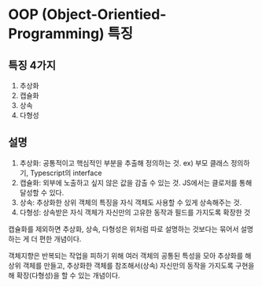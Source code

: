 # OOP (Object-Orientied-Programming) 특징

## 특징 4가지

1. 추상화
2. 캡슐화
3. 상속
4. 다형성

## 설명

1. 추상화: 공통적이고 핵심적인 부분을 추출해 정의하는 것. ex) 부모 클래스 정의하기, Typescript의 interface
2. 캡슐화: 외부에 노출하고 싶지 않은 값을 감출 수 있는 것. JS에서는 클로저를 통해 달성할 수 있다.
3. 상속: 추상화한 상위 객체의 특징을 자식 객체도 사용할 수 있게 상속해주는 것.
4. 다형성: 상속받은 자식 객체가 자신만의 고유한 동작과 필드를 가지도록 확장한 것

캡슐화를 제외하면 추상화, 상속, 다형성은 위처럼 따로 설명하는 것보다는 묶어서 설명하는 게 더 편한 개념이다.

객체지향은 반복되는 작업을 피하기 위해 여러 객체의 공통된 특성을 모아 추상화를 해 상위 객체를 만들고, 추상화한 객체를 참조해서(상속) 자신만의 동작을 가지도록 구현을 해 확장(다형성)을 할 수 있는 개념이다.
